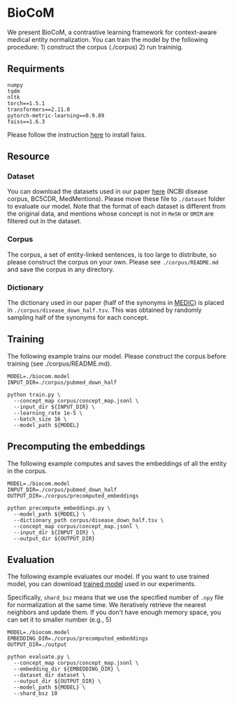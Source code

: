 # BioCoM
We present BioCoM, a contrastive learning framework for context-aware medical entity normalization. 
You can train the model by the following procedure: 1) construct the corpus (./corpus) 2) run traininig.

## Requirments
```
numpy
tqdm
nltk
torch==1.5.1
transformers==2.11.0
pytorch-metric-learning==0.9.89
faiss==1.6.3
```
Please follow the instruction [here](https://github.com/facebookresearch/faiss) to install faiss.

## Resource
### Dataset
You can download the datasets used in our paper [here](http://aoi.naist.jp/biocom/) (NCBI disease corpus, BC5CDR, MedMentions).
Please move these file to `./dataset` folder to evaluate our model.
Note that the format of each dataset is different from the original data, and mentions whose concept is not in `MeSH` or `OMIM` are filtered out in the dataset.

### Corpus
The corpus, a set of entity-linked sentences, is too large to distribute, so please construct the corpus on your own.
Please see `./corpus/README.md` and save the corpus in any directory.

### Dictionary
The dictionary used in our paper (half of the synonyms in [MEDIC](http://ctdbase.org/downloads/)) is placed in `./corpus/disease_down_half.tsv`.
This was obtained by randomly sampling half of the synonyms for each concept.

## Training
The following example trains our model.
Please construct the corpus before training (see ./corpus/README.md).
```
MODEL=./biocom.model
INPUT_DIR=./corpus/pubmed_down_half

python train.py \
  --concept_map corpus/concept_map.jsonl \
  --input_dir ${INPUT_DIR} \
  --learning_rate 1e-5 \
  --batch_size 16 \
  --model_path ${MODEL}
```


## Precomputing the embeddings
The following example computes and saves the embeddings of all the entity in the corpus.
```
MODEL=./biocom.model
INPUT_DIR=./corpus/pubmed_down_half
OUTPUT_DIR=./corpus/precomputed_embeddings

python precompute_embeddings.py \
  --model_path ${MODEL} \
  --dictionary_path corpus/disease_down_half.tsv \
  --concept_map corpus/concept_map.jsonl \
  --input_dir ${INPUT_DIR} \
  --output_dir ${OUTPUT_DIR}
```

## Evaluation
The following example evaluates our model.
If you want to use trained model, you can download [trained model](http://aoi.naist.jp/biocom/sent_50_down_half.model) used in our experiments.

Specifically, `shard_bsz` means that we use the specified number of `.npy` file for normalization at the same time.
We iteratively retrieve the nearest neighbors and update them.
If you don't have enough memory space, you can set it to smaller number (e.g., 5)
```
MODEL=./biocom.model
EMBEDDING_DIR=./corpus/precomputed_embeddings
OUTPUT_DIR=./output

python evaluate.py \
  --concept_map corpus/concept_map.jsonl \
  --embedding_dir ${EMBEDDING_DIR} \
  --dataset_dir dataset \
  --output_dir ${OUTPUT_DIR} \
  --model_path ${MODEL} \
  --shard_bsz 10
```
